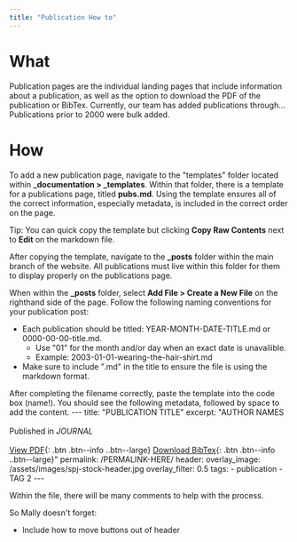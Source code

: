 ```yaml
---
title: "Publication How to"
---
```

# What

Publication pages are the individual landing pages that include information about a publication, as well as the option to download the PDF of the publication or BibTex. Currently, our team has added publications through... Publications prior to 2000 were bulk added.

# How
To add a new publication page, navigate to the "templates" folder located  within **_documentation > _templates**. Within that folder, there is a template for a publications page, titled **pubs.md**. Using the template ensures all of the correct information, especially metadata, is included in the correct order on the page. 

Tip: You can quick copy the template but clicking **Copy Raw Contents** next to **Edit** on the markdown file. 

After copying the template, navigate to the **_posts** folder within the main branch of the website. All publications must live within this folder for them to display properly on the publications page.

When within the **_posts** folder, select **Add File > Create a New File** on the righthand side of the page. Follow the following naming conventions for your publication post:
- Each publication should be titled: YEAR-MONTH-DATE-TITLE.md or 0000-00-00-title.md.  
    - Use "01" for the month and/or day when an exact date is unavailible. 
    - Example: 2003-01-01-wearing-the-hair-shirt.md 
- Make sure to include ".md" in the title to ensure the file is using the markdown format.

After completing the filename correctly, paste the template into the code box (name!). You should see the following metadata, followed by space to add the content.
    ---
    title: "PUBLICATION TITLE"
    excerpt: "AUTHOR NAMES <br><br> Published in <em>JOURNAL</em>
    <br><br>
    [View PDF](../assets/pdfs/<filename>.pdf){: .btn .btn--info ..btn--large}
    [Download BibTex](../assets/bibtex/<bibfile>.bib){: .btn .btn--info ..btn--large}"
    permalink: /PERMALINK-HERE/
    header:
        overlay_image: /assets/images/spj-stock-header.jpg
        overlay_filter: 0.5
    tags:
    - publication
    - TAG 2
    ---

Within the file, there will be many comments to help with the process. 

So Mally doesn't forget:
- Include how to move buttons out of header
